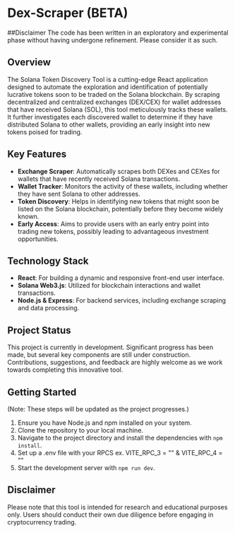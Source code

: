 # Dex-Scraper (BETA)

##Disclaimer
The code has been written in an exploratory and experimental phase without having undergone refinement. Please consider it as such.

## Overview
The Solana Token Discovery Tool is a cutting-edge React application designed to automate the exploration and identification of potentially lucrative tokens soon to be traded on the Solana blockchain. By scraping decentralized and centralized exchanges (DEX/CEX) for wallet addresses that have received Solana (SOL), this tool meticulously tracks these wallets. It further investigates each discovered wallet to determine if they have distributed Solana to other wallets, providing an early insight into new tokens poised for trading.

## Key Features

- **Exchange Scraper**: Automatically scrapes both DEXes and CEXes for wallets that have recently received Solana transactions.
- **Wallet Tracker**: Monitors the activity of these wallets, including whether they have sent Solana to other addresses.
- **Token Discovery**: Helps in identifying new tokens that might soon be listed on the Solana blockchain, potentially before they become widely known.
- **Early Access**: Aims to provide users with an early entry point into trading new tokens, possibly leading to advantageous investment opportunities.

## Technology Stack

- **React**: For building a dynamic and responsive front-end user interface.
- **Solana Web3.js**: Utilized for blockchain interactions and wallet transactions.
- **Node.js & Express**: For backend services, including exchange scraping and data processing.

## Project Status

This project is currently in development. Significant progress has been made, but several key components are still under construction. Contributions, suggestions, and feedback are highly welcome as we work towards completing this innovative tool.

## Getting Started

(Note: These steps will be updated as the project progresses.)

1. Ensure you have Node.js and npm installed on your system.
2. Clone the repository to your local machine.
3. Navigate to the project directory and install the dependencies with `npm install`.
4. Set up a .env file with your RPCS ex. VITE_RPC_3 = "" & VITE_RPC_4 = ""
5. Start the development server with `npm run dev`.


## Disclaimer

Please note that this tool is intended for research and educational purposes only. Users should conduct their own due diligence before engaging in cryptocurrency trading.
